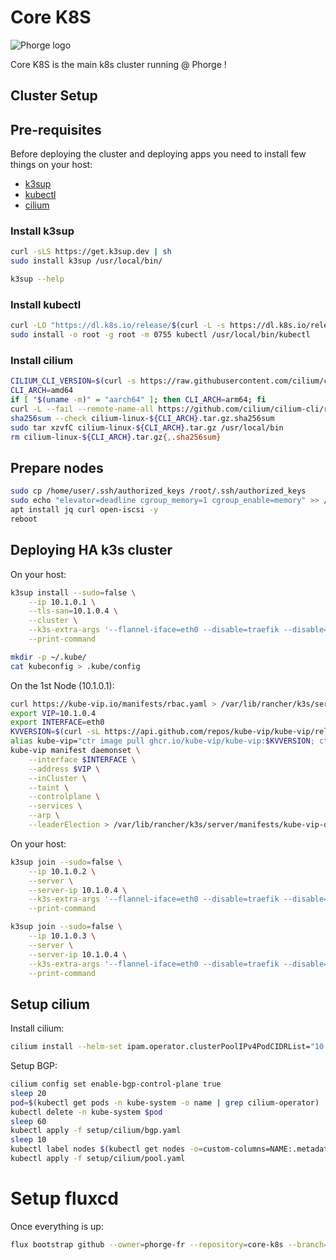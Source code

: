 # Core  K8S

![Phorge logo](https://avatars.githubusercontent.com/u/187407936?s=200&v=4)

Core K8S is the main k8s cluster running @ Phorge !

## Cluster Setup

## Pre-requisites

Before deploying the cluster and deploying apps you need to install few things on your host:

- [k3sup](https://github.com/alexellis/k3sup)
- [kubectl](https://kubernetes.io/docs/tasks/tools/install-kubectl-linux/)
- [cilium](https://cilium.io/)

### Install k3sup

```bash
curl -sLS https://get.k3sup.dev | sh
sudo install k3sup /usr/local/bin/

k3sup --help
```

### Install kubectl

```bash
curl -LO "https://dl.k8s.io/release/$(curl -L -s https://dl.k8s.io/release/stable.txt)/bin/linux/amd64/kubectl"
sudo install -o root -g root -m 0755 kubectl /usr/local/bin/kubectl
```

### Install cilium

```bash
CILIUM_CLI_VERSION=$(curl -s https://raw.githubusercontent.com/cilium/cilium-cli/main/stable.txt)
CLI_ARCH=amd64
if [ "$(uname -m)" = "aarch64" ]; then CLI_ARCH=arm64; fi
curl -L --fail --remote-name-all https://github.com/cilium/cilium-cli/releases/download/${CILIUM_CLI_VERSION}/cilium-linux-${CLI_ARCH}.tar.gz{,.sha256sum}
sha256sum --check cilium-linux-${CLI_ARCH}.tar.gz.sha256sum
sudo tar xzvfC cilium-linux-${CLI_ARCH}.tar.gz /usr/local/bin
rm cilium-linux-${CLI_ARCH}.tar.gz{,.sha256sum}
```

## Prepare nodes

```bash
sudo cp /home/user/.ssh/authorized_keys /root/.ssh/authorized_keys
sudo echo "elevator=deadline cgroup_memory=1 cgroup_enable=memory" >> /boot/firmware/cmdline.txt # Only on raspberry pi
apt install jq curl open-iscsi -y
reboot
```
## Deploying HA k3s cluster

On your host:

```bash
k3sup install --sudo=false \
    --ip 10.1.0.1 \
    --tls-san=10.1.0.4 \
    --cluster \
    --k3s-extra-args '--flannel-iface=eth0 --disable=traefik --disable=servicelb --disable=local-storage --flannel-backend=none --disable-network-policy --node-ip=10.1.0.1 --cluster-cidr=10.42.0.0/16 --service-cidr=10.43.0.0/16' \
    --print-command

mkdir -p ~/.kube/
cat kubeconfig > .kube/config
```

On the 1st Node (10.1.0.1):

```bash
curl https://kube-vip.io/manifests/rbac.yaml > /var/lib/rancher/k3s/server/manifests/kube-vip-rbac.yaml
export VIP=10.1.0.4
export INTERFACE=eth0
KVVERSION=$(curl -sL https://api.github.com/repos/kube-vip/kube-vip/releases | jq -r ".[0].name")
alias kube-vip="ctr image pull ghcr.io/kube-vip/kube-vip:$KVVERSION; ctr run --rm --net-host ghcr.io/kube-vip/kube-vip:$KVVERSION vip /kube-vip"
kube-vip manifest daemonset \
    --interface $INTERFACE \
    --address $VIP \
    --inCluster \
    --taint \
    --controlplane \
    --services \
    --arp \
    --leaderElection > /var/lib/rancher/k3s/server/manifests/kube-vip-ds.yaml
```

On your host:

```bash
k3sup join --sudo=false \
    --ip 10.1.0.2 \
    --server \
    --server-ip 10.1.0.4 \
    --k3s-extra-args '--flannel-iface=eth0 --disable=traefik --disable=servicelb --disable=local-storage --flannel-backend=none --disable-network-policy --node-ip=10.1.0.2 --cluster-cidr=10.42.0.0/16 --service-cidr=10.43.0.0/16' \
    --print-command

k3sup join --sudo=false \
    --ip 10.1.0.3 \
    --server \
    --server-ip 10.1.0.4 \
    --k3s-extra-args '--flannel-iface=eth0 --disable=traefik --disable=servicelb --disable=local-storage --flannel-backend=none --disable-network-policy --node-ip=10.1.0.3 --cluster-cidr=10.42.0.0/16 --service-cidr=10.43.0.0/16' \
    --print-command
```

## Setup cilium

Install cilium:

```bash
cilium install --helm-set ipam.operator.clusterPoolIPv4PodCIDRList="10.42.0.0/16" --helm-set ipam.operator.clusterPoolIPv4MaskSize=24 --helm-set envoy.enabled=false
```

Setup BGP:

```bash
cilium config set enable-bgp-control-plane true
sleep 20
pod=$(kubectl get pods -n kube-system -o name | grep cilium-operator)
kubectl delete -n kube-system $pod
sleep 60
kubectl apply -f setup/cilium/bgp.yaml
sleep 10
kubectl label nodes $(kubectl get nodes -o=custom-columns=NAME:.metadata.name --no-headers) bgp-policy=default
kubectl apply -f setup/cilium/pool.yaml
```

# Setup fluxcd

Once everything is up:

```bash
flux bootstrap github --owner=phorge-fr --repository=core-k8s --branch=main --path=cluster/core
```